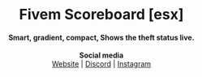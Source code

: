 <h1 align="center">
  <br>
  <a href="https://cdn.discordapp.com/attachments/860224111346450473/865215245311803392/Desktop_Screenshot_2021.07.15_-_14.55.54.52.png"alt="esx - scoreboard"></a>
  <br>
  Fivem Scoreboard [esx]
  <br>
</h1>

<h4 align="center">Smart, gradient, compact, Shows the theft status live. </h4>

<p align="center">
  <b>Social media</b><br>
  <a href="https://fox rp.com">Website</a> |
  <a href="https://discord.gg/6yyU5jvCwp">Discord</a> |
  <a href="https://instagram.com/crazyfox.exe">Instagram</a>

</p>
